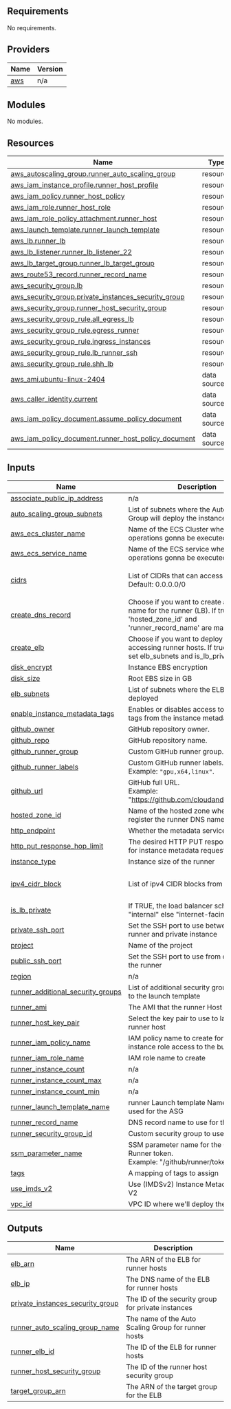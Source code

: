 <!-- BEGIN_TF_DOCS -->
## Requirements

No requirements.

## Providers

| Name | Version |
|------|---------|
| <a name="provider_aws"></a> [aws](#provider\_aws) | n/a |

## Modules

No modules.

## Resources

| Name | Type |
|------|------|
| [aws_autoscaling_group.runner_auto_scaling_group](https://registry.terraform.io/providers/hashicorp/aws/latest/docs/resources/autoscaling_group) | resource |
| [aws_iam_instance_profile.runner_host_profile](https://registry.terraform.io/providers/hashicorp/aws/latest/docs/resources/iam_instance_profile) | resource |
| [aws_iam_policy.runner_host_policy](https://registry.terraform.io/providers/hashicorp/aws/latest/docs/resources/iam_policy) | resource |
| [aws_iam_role.runner_host_role](https://registry.terraform.io/providers/hashicorp/aws/latest/docs/resources/iam_role) | resource |
| [aws_iam_role_policy_attachment.runner_host](https://registry.terraform.io/providers/hashicorp/aws/latest/docs/resources/iam_role_policy_attachment) | resource |
| [aws_launch_template.runner_launch_template](https://registry.terraform.io/providers/hashicorp/aws/latest/docs/resources/launch_template) | resource |
| [aws_lb.runner_lb](https://registry.terraform.io/providers/hashicorp/aws/latest/docs/resources/lb) | resource |
| [aws_lb_listener.runner_lb_listener_22](https://registry.terraform.io/providers/hashicorp/aws/latest/docs/resources/lb_listener) | resource |
| [aws_lb_target_group.runner_lb_target_group](https://registry.terraform.io/providers/hashicorp/aws/latest/docs/resources/lb_target_group) | resource |
| [aws_route53_record.runner_record_name](https://registry.terraform.io/providers/hashicorp/aws/latest/docs/resources/route53_record) | resource |
| [aws_security_group.lb](https://registry.terraform.io/providers/hashicorp/aws/latest/docs/resources/security_group) | resource |
| [aws_security_group.private_instances_security_group](https://registry.terraform.io/providers/hashicorp/aws/latest/docs/resources/security_group) | resource |
| [aws_security_group.runner_host_security_group](https://registry.terraform.io/providers/hashicorp/aws/latest/docs/resources/security_group) | resource |
| [aws_security_group_rule.all_egress_lb](https://registry.terraform.io/providers/hashicorp/aws/latest/docs/resources/security_group_rule) | resource |
| [aws_security_group_rule.egress_runner](https://registry.terraform.io/providers/hashicorp/aws/latest/docs/resources/security_group_rule) | resource |
| [aws_security_group_rule.ingress_instances](https://registry.terraform.io/providers/hashicorp/aws/latest/docs/resources/security_group_rule) | resource |
| [aws_security_group_rule.lb_runner_ssh](https://registry.terraform.io/providers/hashicorp/aws/latest/docs/resources/security_group_rule) | resource |
| [aws_security_group_rule.shh_lb](https://registry.terraform.io/providers/hashicorp/aws/latest/docs/resources/security_group_rule) | resource |
| [aws_ami.ubuntu-linux-2404](https://registry.terraform.io/providers/hashicorp/aws/latest/docs/data-sources/ami) | data source |
| [aws_caller_identity.current](https://registry.terraform.io/providers/hashicorp/aws/latest/docs/data-sources/caller_identity) | data source |
| [aws_iam_policy_document.assume_policy_document](https://registry.terraform.io/providers/hashicorp/aws/latest/docs/data-sources/iam_policy_document) | data source |
| [aws_iam_policy_document.runner_host_policy_document](https://registry.terraform.io/providers/hashicorp/aws/latest/docs/data-sources/iam_policy_document) | data source |

## Inputs

| Name | Description | Type | Default | Required |
|------|-------------|------|---------|:--------:|
| <a name="input_associate_public_ip_address"></a> [associate\_public\_ip\_address](#input\_associate\_public\_ip\_address) | n/a | `bool` | `false` | no |
| <a name="input_auto_scaling_group_subnets"></a> [auto\_scaling\_group\_subnets](#input\_auto\_scaling\_group\_subnets) | List of subnets where the Auto Scaling Group will deploy the instances | `list(string)` | n/a | yes |
| <a name="input_aws_ecs_cluster_name"></a> [aws\_ecs\_cluster\_name](#input\_aws\_ecs\_cluster\_name) | Name of the ECS Cluster where the operations gonna be executed | `string` | `""` | no |
| <a name="input_aws_ecs_service_name"></a> [aws\_ecs\_service\_name](#input\_aws\_ecs\_service\_name) | Name of the ECS service where the operations gonna be executed | `string` | `""` | no |
| <a name="input_cidrs"></a> [cidrs](#input\_cidrs) | List of CIDRs that can access the runner. Default: 0.0.0.0/0 | `list(string)` | <pre>[<br/>  "0.0.0.0/0"<br/>]</pre> | no |
| <a name="input_create_dns_record"></a> [create\_dns\_record](#input\_create\_dns\_record) | Choose if you want to create a record name for the runner (LB). If true, 'hosted\_zone\_id' and 'runner\_record\_name' are mandatory | `bool` | n/a | yes |
| <a name="input_create_elb"></a> [create\_elb](#input\_create\_elb) | Choose if you want to deploy an ELB for accessing runner hosts. If true, you must set elb\_subnets and is\_lb\_private | `bool` | `true` | no |
| <a name="input_disk_encrypt"></a> [disk\_encrypt](#input\_disk\_encrypt) | Instance EBS encryption | `bool` | `true` | no |
| <a name="input_disk_size"></a> [disk\_size](#input\_disk\_size) | Root EBS size in GB | `number` | `100` | no |
| <a name="input_elb_subnets"></a> [elb\_subnets](#input\_elb\_subnets) | List of subnets where the ELB will be deployed | `list(string)` | `[]` | no |
| <a name="input_enable_instance_metadata_tags"></a> [enable\_instance\_metadata\_tags](#input\_enable\_instance\_metadata\_tags) | Enables or disables access to instance tags from the instance metadata service | `bool` | `false` | no |
| <a name="input_github_owner"></a> [github\_owner](#input\_github\_owner) | GitHub repository owner. | `string` | `""` | no |
| <a name="input_github_repo"></a> [github\_repo](#input\_github\_repo) | GitHub repository name. | `string` | `""` | no |
| <a name="input_github_runner_group"></a> [github\_runner\_group](#input\_github\_runner\_group) | Custom GitHub runner group. | `string` | `""` | no |
| <a name="input_github_runner_labels"></a> [github\_runner\_labels](#input\_github\_runner\_labels) | Custom GitHub runner labels. <br>Example: `"gpu,x64,linux"`. | `string` | `""` | no |
| <a name="input_github_url"></a> [github\_url](#input\_github\_url) | GitHub full URL.<br>Example: "https://github.com/cloudandthings/repo". | `string` | `""` | no |
| <a name="input_hosted_zone_id"></a> [hosted\_zone\_id](#input\_hosted\_zone\_id) | Name of the hosted zone where we'll register the runner DNS name | `string` | `""` | no |
| <a name="input_http_endpoint"></a> [http\_endpoint](#input\_http\_endpoint) | Whether the metadata service is available | `bool` | `true` | no |
| <a name="input_http_put_response_hop_limit"></a> [http\_put\_response\_hop\_limit](#input\_http\_put\_response\_hop\_limit) | The desired HTTP PUT response hop limit for instance metadata requests | `number` | `1` | no |
| <a name="input_instance_type"></a> [instance\_type](#input\_instance\_type) | Instance size of the runner | `string` | `"t3.nano"` | no |
| <a name="input_ipv4_cidr_block"></a> [ipv4\_cidr\_block](#input\_ipv4\_cidr\_block) | List of ipv4 CIDR blocks from the subnet | `list(string)` | <pre>[<br/>  ""<br/>]</pre> | no |
| <a name="input_is_lb_private"></a> [is\_lb\_private](#input\_is\_lb\_private) | If TRUE, the load balancer scheme will be "internal" else "internet-facing" | `bool` | `null` | no |
| <a name="input_private_ssh_port"></a> [private\_ssh\_port](#input\_private\_ssh\_port) | Set the SSH port to use between the runner and private instance | `number` | `22` | no |
| <a name="input_project"></a> [project](#input\_project) | Name of the project | `string` | `"surepay"` | no |
| <a name="input_public_ssh_port"></a> [public\_ssh\_port](#input\_public\_ssh\_port) | Set the SSH port to use from desktop to the runner | `number` | `22` | no |
| <a name="input_region"></a> [region](#input\_region) | n/a | `string` | n/a | yes |
| <a name="input_runner_additional_security_groups"></a> [runner\_additional\_security\_groups](#input\_runner\_additional\_security\_groups) | List of additional security groups to attach to the launch template | `list(string)` | `[]` | no |
| <a name="input_runner_ami"></a> [runner\_ami](#input\_runner\_ami) | The AMI that the runner Host will use. | `string` | `""` | no |
| <a name="input_runner_host_key_pair"></a> [runner\_host\_key\_pair](#input\_runner\_host\_key\_pair) | Select the key pair to use to launch the runner host | `string` | n/a | yes |
| <a name="input_runner_iam_policy_name"></a> [runner\_iam\_policy\_name](#input\_runner\_iam\_policy\_name) | IAM policy name to create for granting the instance role access to the bucket | `string` | `"runnerHost"` | no |
| <a name="input_runner_iam_role_name"></a> [runner\_iam\_role\_name](#input\_runner\_iam\_role\_name) | IAM role name to create | `string` | `"runnerRole"` | no |
| <a name="input_runner_instance_count"></a> [runner\_instance\_count](#input\_runner\_instance\_count) | n/a | `number` | `1` | no |
| <a name="input_runner_instance_count_max"></a> [runner\_instance\_count\_max](#input\_runner\_instance\_count\_max) | n/a | `number` | `3` | no |
| <a name="input_runner_instance_count_min"></a> [runner\_instance\_count\_min](#input\_runner\_instance\_count\_min) | n/a | `number` | `1` | no |
| <a name="input_runner_launch_template_name"></a> [runner\_launch\_template\_name](#input\_runner\_launch\_template\_name) | runner Launch template Name, will also be used for the ASG | `string` | `"runner-lt"` | no |
| <a name="input_runner_record_name"></a> [runner\_record\_name](#input\_runner\_record\_name) | DNS record name to use for the runner | `string` | `""` | no |
| <a name="input_runner_security_group_id"></a> [runner\_security\_group\_id](#input\_runner\_security\_group\_id) | Custom security group to use | `string` | `""` | no |
| <a name="input_ssm_parameter_name"></a> [ssm\_parameter\_name](#input\_ssm\_parameter\_name) | SSM parameter name for the GitHub Runner token.<br>Example: "/github/runner/token". | `string` | `""` | no |
| <a name="input_tags"></a> [tags](#input\_tags) | A mapping of tags to assign | `map(string)` | `{}` | no |
| <a name="input_use_imds_v2"></a> [use\_imds\_v2](#input\_use\_imds\_v2) | Use (IMDSv2) Instance Metadata Service V2 | `bool` | `false` | no |
| <a name="input_vpc_id"></a> [vpc\_id](#input\_vpc\_id) | VPC ID where we'll deploy the runner | `string` | n/a | yes |

## Outputs

| Name | Description |
|------|-------------|
| <a name="output_elb_arn"></a> [elb\_arn](#output\_elb\_arn) | The ARN of the ELB for runner hosts |
| <a name="output_elb_ip"></a> [elb\_ip](#output\_elb\_ip) | The DNS name of the ELB for runner hosts |
| <a name="output_private_instances_security_group"></a> [private\_instances\_security\_group](#output\_private\_instances\_security\_group) | The ID of the security group for private instances |
| <a name="output_runner_auto_scaling_group_name"></a> [runner\_auto\_scaling\_group\_name](#output\_runner\_auto\_scaling\_group\_name) | The name of the Auto Scaling Group for runner hosts |
| <a name="output_runner_elb_id"></a> [runner\_elb\_id](#output\_runner\_elb\_id) | The ID of the ELB for runner hosts |
| <a name="output_runner_host_security_group"></a> [runner\_host\_security\_group](#output\_runner\_host\_security\_group) | The ID of the runner host security group |
| <a name="output_target_group_arn"></a> [target\_group\_arn](#output\_target\_group\_arn) | The ARN of the target group for the ELB |
<!-- END_TF_DOCS -->